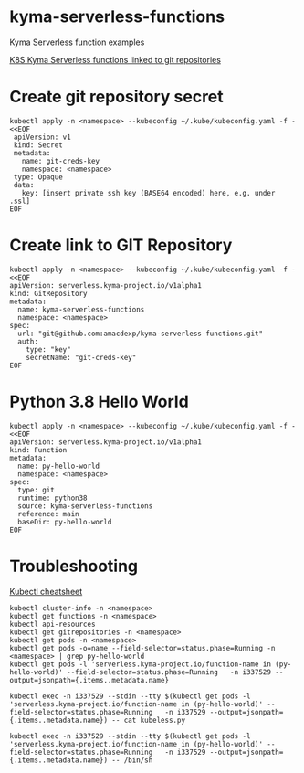 # kyma-serverless-functions
Kyma Serverless function examples

[K8S Kyma Serverless functions linked to git repositories](https://kyma-project.io/docs/components/serverless#tutorials-create-a-function-from-git-repository-sources)


# Create git repository secret  
```
kubectl apply -n <namespace> --kubeconfig ~/.kube/kubeconfig.yaml -f - <<EOF
 apiVersion: v1
 kind: Secret
 metadata:
   name: git-creds-key
   namespace: <namespace>
 type: Opaque
 data:
   key: [insert private ssh key (BASE64 encoded) here, e.g. under .ssl]
EOF
```
  
# Create link to GIT Repository  
```
kubectl apply -n <namespace> --kubeconfig ~/.kube/kubeconfig.yaml -f - <<EOF
apiVersion: serverless.kyma-project.io/v1alpha1
kind: GitRepository
metadata:
  name: kyma-serverless-functions
  namespace: <namespace>
spec:
  url: "git@github.com:amacdexp/kyma-serverless-functions.git"
  auth:
    type: "key"
    secretName: "git-creds-key"
EOF
``` 

  
# Python 3.8 Hello World 
```
kubectl apply -n <namespace> --kubeconfig ~/.kube/kubeconfig.yaml -f - <<EOF  
apiVersion: serverless.kyma-project.io/v1alpha1
kind: Function
metadata:
  name: py-hello-world
  namespace: <namespace>
spec:
  type: git
  runtime: python38
  source: kyma-serverless-functions
  reference: main
  baseDir: py-hello-world
EOF
``` 
  
  
# Troubleshooting
[Kubectl cheatsheet](https://kubernetes.io/docs/reference/kubectl/cheatsheet/)
```
kubectl cluster-info -n <namespace>
kubectl get functions -n <namespace>
kubectl api-resources
kubectl get gitrepositories -n <namespace>
kubectl get pods -n <namespace>
kubectl get pods -o=name --field-selector=status.phase=Running -n <namespace> | grep py-hello-world
kubectl get pods -l 'serverless.kyma-project.io/function-name in (py-hello-world)' --field-selector=status.phase=Running   -n i337529 --output=jsonpath={.items..metadata.name}

kubectl exec -n i337529 --stdin --tty $(kubectl get pods -l 'serverless.kyma-project.io/function-name in (py-hello-world)' --field-selector=status.phase=Running   -n i337529 --output=jsonpath={.items..metadata.name}) -- cat kubeless.py

kubectl exec -n i337529 --stdin --tty $(kubectl get pods -l 'serverless.kyma-project.io/function-name in (py-hello-world)' --field-selector=status.phase=Running   -n i337529 --output=jsonpath={.items..metadata.name}) -- /bin/sh


```
